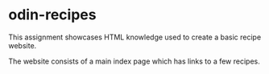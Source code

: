 # odin-recipes
This assignment showcases HTML knowledge used to create a basic recipe website.  

The website consists of a main index page which has links to a few recipes.
